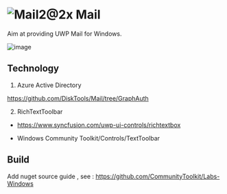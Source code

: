 #  ![Mail2@2x](https://user-images.githubusercontent.com/6630660/217154573-9489676a-b34b-4523-aba4-05cd9ed81f97.png) Mail

Aim at providing UWP Mail for Windows.

![image](https://user-images.githubusercontent.com/6630660/216893484-808cb5ed-4726-42d2-82e0-ac35c53fb7b3.png)

## Technology
1. Azure Active Directory

https://github.com/DiskTools/Mail/tree/GraphAuth

2. RichTextToolbar

- https://www.syncfusion.com/uwp-ui-controls/richtextbox

- Windows Community Toolkit/Controls/TextToolbar


## Build
Add nuget source guide , see :
https://github.com/CommunityToolkit/Labs-Windows
